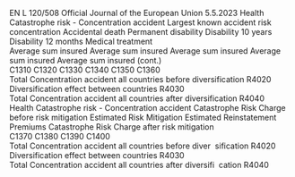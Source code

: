 EN  L 120/508 Official Journal of the European Union 5.5.2023
 Health Catastrophe risk - Concentration 
accident  Largest known 
accident risk 
concentration  Accidental death  Permanent 
disability  Disability 10 years  Disability 12 
months  Medical treatment  
Average sum 
insured  Average sum 
insured  Average sum 
insured  Average sum 
insured  Average sum 
insured  (cont.)  
C1310  C1320  C1330  C1340  C1350  C1360  
Total Concentration accident all 
countries before diversification  R4020  
Diversification effect between countries  R4030  
Total Concentration accident all 
countries after diversification  R4040  
Health Catastrophe risk - Concentration accident  Catastrophe Risk Charge 
before risk mitigation  Estimated Risk 
Mitigation  Estimated Reinstatement 
Premiums  Catastrophe Risk Charge 
after risk mitigation  
C1370  C1380  C1390  C1400  
Total Concentration accident all countries before diver ­
sification  R4020  
Diversification effect between countries  R4030  
Total Concentration accident all countries after diversifi ­
cation  R4040